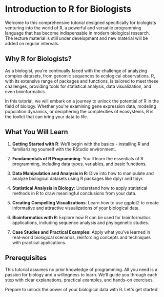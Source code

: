 # Introduction to R for Biologists

Welcome to this comprehensive tutorial designed specifically for biologists venturing into the world of R, a powerful and versatile programming language that has become indispensable in modern biological research. The lecture material is still under development and new material will be added on regular intervals.

## Why R for Biologists?

As a biologist, you're continually faced with the challenge of analyzing complex datasets, from genomic sequences to ecological observations. R, with its extensive range of packages and functions, is tailored to meet these challenges, providing tools for statistical analysis, data visualization, and even bioinformatics.

In this tutorial, we will embark on a journey to unlock the potential of R in the field of biology. Whether you're examining gene expression data, modeling population dynamics, or deciphering the complexities of ecosystems, R is the toolkit that can bring your data to life.

## What You Will Learn

1. **Getting Started with R**: We'll begin with the basics - installing R and familiarizing yourself with the RStudio environment.
   
2. **Fundamentals of R Programming**: You'll learn the essentials of R programming, including data types, variables, and basic functions.
   
3. **Data Manipulation and Analysis in R**: Dive into how to manipulate and analyze biological datasets using R packages like dplyr and tidyr.
   
4. **Statistical Analysis in Biology**: Understand how to apply statistical methods in R to draw meaningful conclusions from your data.
   
5. **Creating Compelling Visualizations**: Learn how to use ggplot2 to create informative and attractive visualizations of your biological data.
   
6. **Bioinformatics with R**: Explore how R can be used for bioinformatics applications, including sequence analysis and phylogenetic studies.

7. **Case Studies and Practical Examples**: Apply what you've learned in real-world biological scenarios, reinforcing concepts and techniques with practical applications.

## Prerequisites

This tutorial assumes no prior knowledge of programming. All you need is a passion for biology and a willingness to learn. We'll guide you through each step with clear explanations, practical examples, and hands-on exercises.

Prepare to unlock the power of your biological data with R. Let's get started!


